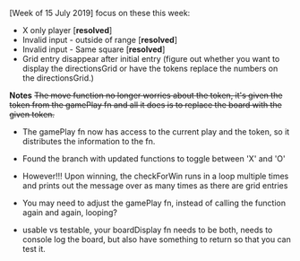 [Week of 15 July 2019]
focus on these this week:
* X only player [**resolved**]
* Invalid input - outside of range [**resolved**]
* Invalid input - Same square [**resolved**]
* Grid entry disappear after initial entry (figure out whether you want to display the directionsGrid or have the tokens replace the numbers on the directionsGrid.)

**Notes**
~~The move function no longer worries about the token, it's given the token from the gamePlay fn and all it does is to replace the board with the given token.~~

- The gamePlay fn now has access to the current play and the token, so it distributes the information to the fn.
- Found the branch with updated functions to toggle between 'X' and 'O'
- However!!! Upon winning, the checkForWin runs in a loop multiple times and prints out the message over as many times as there are grid entries

- You may need to adjust the gamePlay fn, instead of calling the function again and again, looping?

- usable vs testable, your boardDisplay fn needs to be both, needs to console log the board, but also have something to return so that you can test it.
